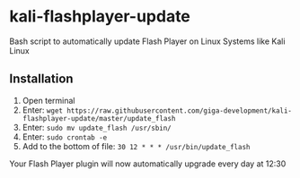 # kali-flashplayer-update
Bash script to automatically update Flash Player on Linux Systems like Kali Linux

## Installation
1. Open terminal
2. Enter: ```wget https://raw.githubusercontent.com/giga-development/kali-flashplayer-update/master/update_flash```
3. Enter: ```sudo mv update_flash /usr/sbin/```
4. Enter: ```sudo crontab -e```
5. Add to the bottom of file: ```30 12 * * * /usr/bin/update_flash```

Your Flash Player plugin will now automatically upgrade every day at 12:30
